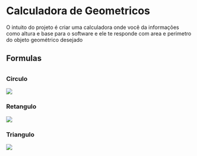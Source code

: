 
# Calculadora de Geometricos

O intuito do projeto é criar uma calculadora onde você da informações como altura e base 
para o software e ele te responde com area e perimetro do objeto geométrico desejado



## Formulas
######
### Circulo
<img src="Geometriaa/ReadmeImg/Circulo formula.png" > 




### Retangulo
<img src = "Geometriaa/ReadmeImg/Retangulo Formula.png">


### Triangulo
<img src = "Geometriaa/ReadmeImg/Triangulo formula.png">

